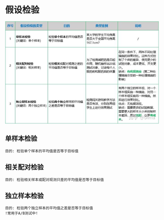 # 假设检验

![假设检验类型](./假设检验类型.jpg)

## 单样本检验
	目的: 检验单个样本的平均值是否等于目标值

## 相关配对检验
	目的: 检验相关样本或配对观测只差的平均值是否等于目标值

## 独立样本检验
	目的: 检验两个独立样本的平均值之差是否等于目标值
	!常用于A/B测试中!